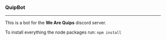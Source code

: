 ### QuipBot
---
This is a bot for the **We Are Quips** discord server. 

To install everything the node packages run: `npm install`